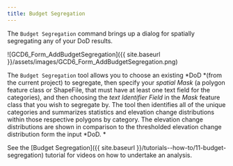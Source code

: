 ```yaml
---
title: Budget Segregation
---
```


The `Budget Segregation` command brings up a dialog for spatially segregating any of your DoD results. 

![GCD6_Form_AddBudgetSegregation]({{ site.baseurl }}/assets/images/GCD6_Form_AddBudgetSegregation.png)

The `Budget Segregation` tool allows you to choose an existing *DoD *(from the current project) to segregate, then specify your *spatial Mask* (a polygon feature class or ShapeFile, that must have at least one text field for the categories), and then choosing the *text Identifier Field* in the *Mask* feature class that you wish to segregate by. The tool then identifies all of the unique categories and summarizes statistics and elevation change distributions within those respective polygons by category. The elevation change distributions are shown in comparison to the thresholded elevation change distribution form the input *DoD. *

See the [Budget Segregation]({{ site.baseurl }}/tutorials--how-to/11-budget-segregation) tutorial for videos on how to undertake an analysis.

